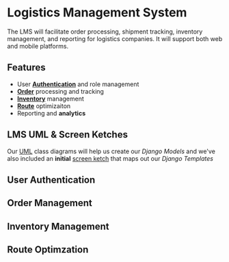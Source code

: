 # Logistics Management System 

The LMS will facilitate order processing, shipment tracking, inventory management, and reporting for logistics companies. It will support both web and mobile platforms.


## Features 
- User [**Authentication**](#user-authentication) and role management 
- [**Order**](#order-management) processing and tracking 
- [**Inventory**](#inventory-management) management 
- [**Route**](#route-optimzation) optimizaiton 
- Reporting and **analytics**

## LMS UML & Screen Ketches 

Our [UML](UML%20&%20Sketches/lms_uml.PNG) class diagrams will help us create our *Django Models* and we've also included an **initial** [screen ketch](UML%20&%20Sketches/lms_sketch.png) that maps out our *Django Templates* 

## User Authentication 

## Order Management 

## Inventory Management 

## Route Optimzation 